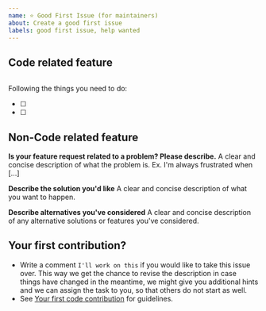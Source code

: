 ```yaml
---
name: ⭐ Good First Issue (for maintainers)
about: Create a good first issue
labels: good first issue, help wanted
---
```

## Code related feature

```bash

```

Following the things you need to do:

- [ ]
- [ ]

## Non-Code related feature
**Is your feature request related to a problem? Please describe.**
A clear and concise description of what the problem is. Ex. I'm always frustrated when [...]

**Describe the solution you'd like**
A clear and concise description of what you want to happen.

**Describe alternatives you've considered**
A clear and concise description of any alternative solutions or features you've considered.

## Your first contribution?
- Write a comment `I'll work on this` if you would like to take this issue over. 
  This way we get the chance to revise the description in case things have changed in the meantime, we might give you additional hints and we can assign the task to you, so that others do not start as well.
- See [Your first code contribution](https://github.com/tegonal/scripts/blob/main/.github/CONTRIBUTING.md#your-first-code-contribution) for guidelines.  
